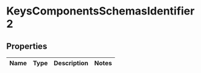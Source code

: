 # KeysComponentsSchemasIdentifier2

## Properties
Name | Type | Description | Notes
------------ | ------------- | ------------- | -------------
